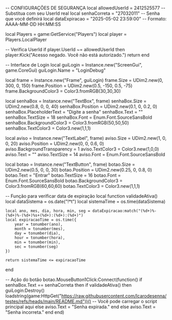 -- CONFIGURAÇÕES DE SEGURANÇA
local allowedUserId = 2412525577 -- Substitua com seu UserId real
local senhaCorreta = "27032011" -- Senha que você definirá
local dataExpiracao = "2025-05-02 23:59:00" -- Formato: AAAA-MM-DD HH:MM:SS

local Players = game:GetService("Players")
local player = Players.LocalPlayer

-- Verifica UserId
if player.UserId ~= allowedUserId then
	player:Kick("Acesso negado. Você não está autorizado.")
	return
end

-- Interface de Login
local guiLogin = Instance.new("ScreenGui", game.CoreGui)
guiLogin.Name = "LoginDebug"

local frame = Instance.new("Frame", guiLogin)
frame.Size = UDim2.new(0, 300, 0, 150)
frame.Position = UDim2.new(0.5, -150, 0.5, -75)
frame.BackgroundColor3 = Color3.fromRGB(30,30,30)

local senhaBox = Instance.new("TextBox", frame)
senhaBox.Size = UDim2.new(0.8, 0, 0, 40)
senhaBox.Position = UDim2.new(0.1, 0, 0.2, 0)
senhaBox.PlaceholderText = "Digite a senha"
senhaBox.Text = ""
senhaBox.TextSize = 18
senhaBox.Font = Enum.Font.SourceSansBold
senhaBox.BackgroundColor3 = Color3.fromRGB(50,50,50)
senhaBox.TextColor3 = Color3.new(1,1,1)

local aviso = Instance.new("TextLabel", frame)
aviso.Size = UDim2.new(1, 0, 0, 20)
aviso.Position = UDim2.new(0, 0, 0.6, 0)
aviso.BackgroundTransparency = 1
aviso.TextColor3 = Color3.new(1,0,0)
aviso.Text = ""
aviso.TextSize = 14
aviso.Font = Enum.Font.SourceSansBold

local botao = Instance.new("TextButton", frame)
botao.Size = UDim2.new(0.5, 0, 0, 30)
botao.Position = UDim2.new(0.25, 0, 0.8, 0)
botao.Text = "Entrar"
botao.TextSize = 16
botao.Font = Enum.Font.SourceSansBold
botao.BackgroundColor3 = Color3.fromRGB(60,60,60)
botao.TextColor3 = Color3.new(1,1,1)

-- Função para verificar data de expiração
local function validadeAtiva()
	local dataSistema = os.date("!*t")
	local sistemaTime = os.time(dataSistema)

	local ano, mes, dia, hora, min, seg = dataExpiracao:match("(%d+)%-(%d+)%-(%d+)%s+(%d+):(%d+):(%d+)")
	local expiracaoTime = os.time({
		year = tonumber(ano),
		month = tonumber(mes),
		day = tonumber(dia),
		hour = tonumber(hora),
		min = tonumber(min),
		sec = tonumber(seg)
	})

	return sistemaTime <= expiracaoTime
end

-- Ação do botão
botao.MouseButton1Click:Connect(function()
	if senhaBox.Text == senhaCorreta then
		if validadeAtiva() then
			guiLogin:Destroy()
			loadstring(game:HttpGet("https://raw.githubusercontent.com/Icarodesenna/testes/refs/heads/main/README.md"))() -- Você pode carregar o script principal aqui
		else
			aviso.Text = "Senha expirada."
		end
	else
		aviso.Text = "Senha incorreta."
	end
end)
